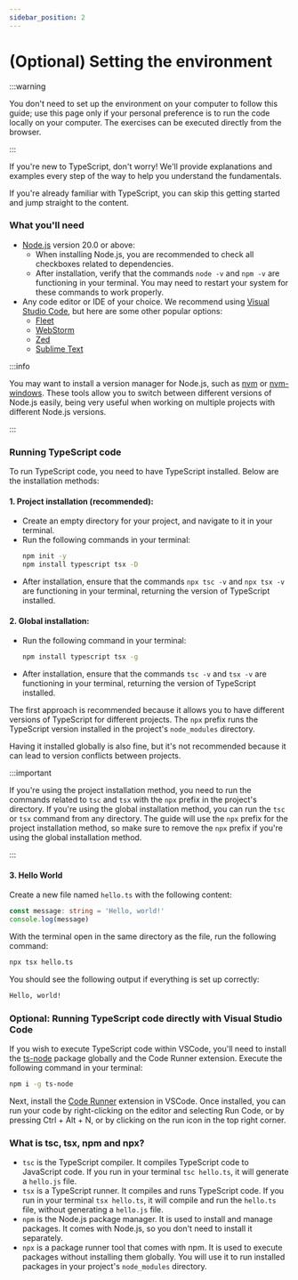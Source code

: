 ```yaml
---
sidebar_position: 2
---
```


# (Optional) Setting the environment

:::warning

You don't need to set up the environment on your computer to follow this guide; use this page only if your personal preference is to run the code locally on your computer. The exercises can be executed directly from the browser.

:::

If you're new to TypeScript, don't worry! We'll provide explanations and examples every step of the way to help you understand the fundamentals.

If you're already familiar with TypeScript, you can skip this getting started and jump straight to the content.

### What you'll need

- [Node.js](https://nodejs.org/en/download/) version 20.0 or above:
  - When installing Node.js, you are recommended to check all checkboxes related to dependencies.
  - After installation, verify that the commands `node -v` and `npm -v` are functioning in your terminal. You may need to restart your system for these commands to work properly.
- Any code editor or IDE of your choice. We recommend using [Visual Studio Code](https://code.visualstudio.com/), but here are some other popular options:
  - [Fleet](https://www.jetbrains.com/fleet/)
  - [WebStorm](https://www.jetbrains.com/webstorm/)
  - [Zed](https://zed.dev/)
  - [Sublime Text](https://www.sublimetext.com/)

:::info

You may want to install a version manager for Node.js, such as [nvm](https://github.com/nvm-sh/nvm) or [nvm-windows](https://github.com/coreybutler/nvm-windows). These tools allow you to switch between different versions of Node.js easily, being very useful when working on multiple projects with different Node.js versions.

:::

### Running TypeScript code

To run TypeScript code, you need to have TypeScript installed. Below are the installation methods:

#### 1. Project installation (recommended):
  - Create an empty directory for your project, and navigate to it in your terminal.
  - Run the following commands in your terminal:
    ```bash
    npm init -y
    npm install typescript tsx -D
    ```
  - After installation, ensure that the commands `npx tsc -v` and `npx tsx -v` are functioning in your terminal, returning the version of TypeScript installed.

#### 2. Global installation:
  - Run the following command in your terminal:
    ```bash
    npm install typescript tsx -g
    ```
  - After installation, ensure that the commands `tsc -v` and `tsx -v` are functioning in your terminal, returning the version of TypeScript installed.

The first approach is recommended because it allows you to have different versions of TypeScript for different projects. The `npx` prefix runs the TypeScript version installed in the project's `node_modules` directory.

Having it installed globally is also fine, but it's not recommended because it can lead to version conflicts between projects.

:::important

If you're using the project installation method, you need to run the commands related to `tsc` and `tsx` with the `npx` prefix in the project's directory. If you're using the global installation method, you can run the `tsc` or `tsx` command from any directory.
The guide will use the `npx` prefix for the project installation method, so make sure to remove the `npx` prefix if you're using the global installation method.

:::

#### 3. Hello World

Create a new file named `hello.ts` with the following content:

```typescript
const message: string = 'Hello, world!'
console.log(message)
```

With the terminal open in the same directory as the file, run the following command:

```bash
npx tsx hello.ts
```

You should see the following output if everything is set up correctly:

```bash
Hello, world!
```

### Optional: Running TypeScript code directly with Visual Studio Code

If you wish to execute TypeScript code within VSCode, you'll need to install the [ts-node](https://www.npmjs.com/package/ts-node) package globally and the Code Runner extension. Execute the following command in your terminal:

```bash
npm i -g ts-node
```

Next, install the [Code Runner](https://marketplace.visualstudio.com/items?itemName=formulahendry.code-runner) extension in VSCode. Once installed, you can run your code by right-clicking on the editor and selecting Run Code, or by pressing Ctrl + Alt + N, or by clicking on the run icon in the top right corner.

### What is tsc, tsx, npm and npx?

- `tsc` is the TypeScript compiler. It compiles TypeScript code to JavaScript code. If you run in your terminal `tsc hello.ts`, it will generate a `hello.js` file.
- `tsx` is a TypeScript runner. It compiles and runs TypeScript code. If you run in your terminal `tsx hello.ts`, it will compile and run the `hello.ts` file, without generating a `hello.js` file.
- `npm` is the Node.js package manager. It is used to install and manage packages. It comes with Node.js, so you don't need to install it separately.
- `npx` is a package runner tool that comes with npm. It is used to execute packages without installing them globally. You will use it to run installed packages in your project's `node_modules` directory.
